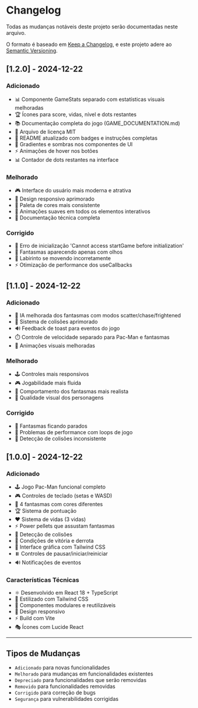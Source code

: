 
# Changelog

Todas as mudanças notáveis deste projeto serão documentadas neste arquivo.

O formato é baseado em [Keep a Changelog](https://keepachangelog.com/pt-BR/1.0.0/),
e este projeto adere ao [Semantic Versioning](https://semver.org/lang/pt-BR/).

## [1.2.0] - 2024-12-22

### Adicionado
- 📊 Componente GameStats separado com estatísticas visuais melhoradas
- 🏆 Ícones para score, vidas, nível e dots restantes
- 📚 Documentação completa do jogo (GAME_DOCUMENTATION.md)
- 📄 Arquivo de licença MIT
- 📝 README atualizado com badges e instruções completas
- 🎨 Gradientes e sombras nos componentes de UI
- ⚡ Animações de hover nos botões
- 📊 Contador de dots restantes na interface

### Melhorado
- 🎮 Interface do usuário mais moderna e atrativa
- 📱 Design responsivo aprimorado
- 🎨 Paleta de cores mais consistente
- 💫 Animações suaves em todos os elementos interativos
- 📖 Documentação técnica completa

### Corrigido
- 🐛 Erro de inicialização 'Cannot access startGame before initialization'
- 👻 Fantasmas aparecendo apenas com olhos
- 🔄 Labirinto se movendo incorretamente
- ⚡ Otimização de performance dos useCallbacks

## [1.1.0] - 2024-12-22

### Adicionado
- 👻 IA melhorada dos fantasmas com modos scatter/chase/frightened
- 🎯 Sistema de colisões aprimorado
- 🔊 Feedback de toast para eventos do jogo
- ⏱️ Controle de velocidade separado para Pac-Man e fantasmas
- 🎨 Animações visuais melhoradas

### Melhorado
- 🕹️ Controles mais responsivos
- 🎮 Jogabilidade mais fluida
- 👻 Comportamento dos fantasmas mais realista
- 🎨 Qualidade visual dos personagens

### Corrigido
- 🐛 Fantasmas ficando parados
- 🔄 Problemas de performance com loops de jogo
- 🎯 Detecção de colisões inconsistente

## [1.0.0] - 2024-12-22

### Adicionado
- 🕹️ Jogo Pac-Man funcional completo
- 🎮 Controles de teclado (setas e WASD)
- 👻 4 fantasmas com cores diferentes
- 🏆 Sistema de pontuação
- ❤️ Sistema de vidas (3 vidas)
- ⚡ Power pellets que assustam fantasmas
- 🎯 Detecção de colisões
- 🏁 Condições de vitória e derrota
- 🎨 Interface gráfica com Tailwind CSS
- ⏸️ Controles de pausar/iniciar/reiniciar
- 🔊 Notificações de eventos

### Características Técnicas
- ⚛️ Desenvolvido em React 18 + TypeScript
- 🎨 Estilizado com Tailwind CSS
- 🧩 Componentes modulares e reutilizáveis
- 📱 Design responsivo
- ⚡ Build com Vite
- 🎭 Ícones com Lucide React

---

## Tipos de Mudanças
- `Adicionado` para novas funcionalidades
- `Melhorado` para mudanças em funcionalidades existentes
- `Depreciado` para funcionalidades que serão removidas
- `Removido` para funcionalidades removidas
- `Corrigido` para correção de bugs
- `Segurança` para vulnerabilidades corrigidas
